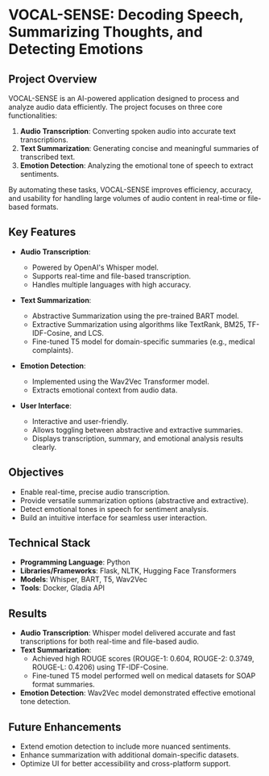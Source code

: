 # VOCAL-SENSE: Decoding Speech, Summarizing Thoughts, and Detecting Emotions

## Project Overview
VOCAL-SENSE is an AI-powered application designed to process and analyze audio data efficiently. The project focuses on three core functionalities:
1. **Audio Transcription**: Converting spoken audio into accurate text transcriptions.
2. **Text Summarization**: Generating concise and meaningful summaries of transcribed text.
3. **Emotion Detection**: Analyzing the emotional tone of speech to extract sentiments.

By automating these tasks, VOCAL-SENSE improves efficiency, accuracy, and usability for handling large volumes of audio content in real-time or file-based formats.

## Key Features
- **Audio Transcription**:
  - Powered by OpenAI's Whisper model.
  - Supports real-time and file-based transcription.
  - Handles multiple languages with high accuracy.

- **Text Summarization**:
  - Abstractive Summarization using the pre-trained BART model.
  - Extractive Summarization using algorithms like TextRank, BM25, TF-IDF-Cosine, and LCS.
  - Fine-tuned T5 model for domain-specific summaries (e.g., medical complaints).

- **Emotion Detection**:
  - Implemented using the Wav2Vec Transformer model.
  - Extracts emotional context from audio data.

- **User Interface**:
  - Interactive and user-friendly.
  - Allows toggling between abstractive and extractive summaries.
  - Displays transcription, summary, and emotional analysis results clearly.

## Objectives
- Enable real-time, precise audio transcription.
- Provide versatile summarization options (abstractive and extractive).
- Detect emotional tones in speech for sentiment analysis.
- Build an intuitive interface for seamless user interaction.

## Technical Stack
- **Programming Language**: Python
- **Libraries/Frameworks**: Flask, NLTK, Hugging Face Transformers
- **Models**: Whisper, BART, T5, Wav2Vec
- **Tools**: Docker, Gladia API

## Results
- **Audio Transcription**: Whisper model delivered accurate and fast transcriptions for both real-time and file-based audio.
- **Text Summarization**:
  - Achieved high ROUGE scores (ROUGE-1: 0.604, ROUGE-2: 0.3749, ROUGE-L: 0.4206) using TF-IDF-Cosine.
  - Fine-tuned T5 model performed well on medical datasets for SOAP format summaries.
- **Emotion Detection**: Wav2Vec model demonstrated effective emotional tone detection.

## Future Enhancements
- Extend emotion detection to include more nuanced sentiments.
- Enhance summarization with additional domain-specific datasets.
- Optimize UI for better accessibility and cross-platform support.
